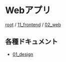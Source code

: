 # Webアプリ

[root](./../../../README.md) 
/ [11_frontend](./../README.md) 
/ [02_web](./README.md)

## 各種ドキュメント

* [01_design](./01_design/README.md)
